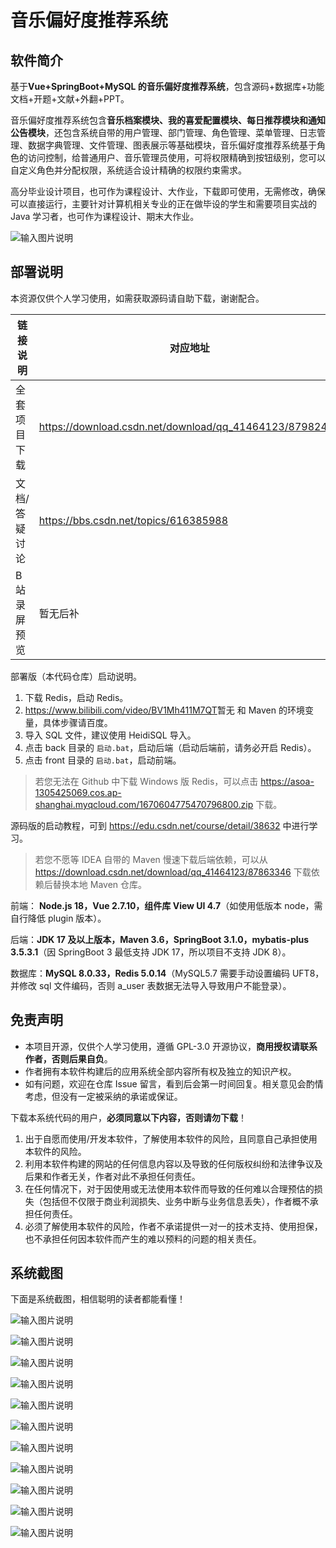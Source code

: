 # 音乐偏好度推荐系统

## 软件简介

基于**Vue+SpringBoot+MySQL 的音乐偏好度推荐系统**，包含源码+数据库+功能文档+开题+文献+外翻+PPT。

音乐偏好度推荐系统包含**音乐档案模块、我的喜爱配置模块、每日推荐模块和通知公告模块**，还包含系统自带的用户管理、部门管理、角色管理、菜单管理、日志管理、数据字典管理、文件管理、图表展示等基础模块，音乐偏好度推荐系统基于角色的访问控制，给普通用户、音乐管理员使用，可将权限精确到按钮级别，您可以自定义角色并分配权限，系统适合设计精确的权限约束需求。

高分毕业设计项目，也可作为课程设计、大作业，下载即可使用，无需修改，确保可以直接运行，主要针对计算机相关专业的正在做毕设的学生和需要项目实战的 Java 学习者，也可作为课程设计、期末大作业。

![输入图片说明](image/12.png)

## 部署说明

本资源仅供个人学习使用，如需获取源码请自助下载，谢谢配合。

| 链接说明      | 对应地址                                                  |
| ------------- | --------------------------------------------------------- |
| 全套项目下载  | <https://download.csdn.net/download/qq_41464123/87982475> |
| 文档/答疑讨论 | <https://bbs.csdn.net/topics/616385988>                   |
| B 站录屏预览  | 暂无后补                                                  |

部署版（本代码仓库）启动说明。

1. 下载 Redis，启动 Redis。
2. <https://www.bilibili.com/video/BV1Mh411M7QT>暂无 和 Maven 的环境变量，具体步骤请百度。
3. 导入 SQL 文件，建议使用 HeidiSQL 导入。
4. 点击 back 目录的 `启动.bat`，启动后端（启动后端前，请务必开启 Redis）。
5. 点击 front 目录的 `启动.bat`，启动前端。

> 若您无法在 Github 中下载 Windows 版 Redis，可以点击 <https://asoa-1305425069.cos.ap-shanghai.myqcloud.com/1670604775470796800.zip> 下载。

源码版的启动教程，可到 <https://edu.csdn.net/course/detail/38632> 中进行学习。

> 若您不愿等 IDEA 自带的 Maven 慢速下载后端依赖，可以从 <https://download.csdn.net/download/qq_41464123/87863346> 下载依赖后替换本地 Maven 仓库。

前端： **Node.js 18，Vue 2.7.10，组件库 View UI 4.7**（如使用低版本 node，需自行降低 plugin 版本）。

后端：**JDK 17 及以上版本，Maven 3.6，SpringBoot 3.1.0，mybatis-plus 3.5.3.1**（因 SpringBoot 3 最低支持 JDK 17，所以项目不支持 JDK 8）。

数据库：**MySQL 8.0.33，Redis 5.0.14**（MySQL5.7 需要手动设置编码 UFT8，并修改 sql 文件编码，否则 a_user 表数据无法导入导致用户不能登录）。

## 免责声明

- 本项目开源，仅供个人学习使用，遵循 GPL-3.0 开源协议，**商用授权请联系作者，否则后果自负**。
- 作者拥有本软件构建后的应用系统全部内容所有权及独立的知识产权。
- 如有问题，欢迎在仓库 Issue 留言，看到后会第一时间回复。相关意见会酌情考虑，但没有一定被采纳的承诺或保证。

下载本系统代码的用户，**必须同意以下内容，否则请勿下载**！

1. 出于自愿而使用/开发本软件，了解使用本软件的风险，且同意自己承担使用本软件的风险。
2. 利用本软件构建的网站的任何信息内容以及导致的任何版权纠纷和法律争议及后果和作者无关，作者对此不承担任何责任。
3. 在任何情况下，对于因使用或无法使用本软件而导致的任何难以合理预估的损失（包括但不仅限于商业利润损失、业务中断与业务信息丢失），作者概不承担任何责任。
4. 必须了解使用本软件的风险，作者不承诺提供一对一的技术支持、使用担保，也不承担任何因本软件而产生的难以预料的问题的相关责任。

## 系统截图

下面是系统截图，相信聪明的读者都能看懂！

![输入图片说明](image/01.png)

![输入图片说明](image/02.png)

![输入图片说明](image/03.png)

![输入图片说明](image/04.png)

![输入图片说明](image/05.png)

![输入图片说明](image/06.png)

![输入图片说明](image/07.png)

![输入图片说明](image/08.png)

![输入图片说明](image/09.png)

![输入图片说明](image/10.png)

![输入图片说明](image/11.png)
